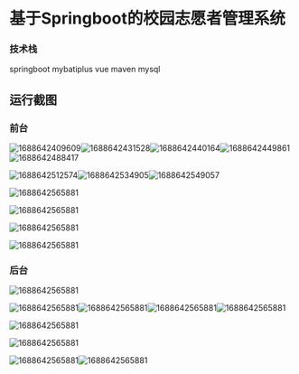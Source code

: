 

# 基于Springboot的校园志愿者管理系统 

### 技术栈

 springboot mybatiplus vue maven mysql

## 运行截图

### 前台

![1688642409609](./images/1.png)![1688642431528](./images/2.png)![1688642440164](./images/3.png)![1688642449861](./images/4.png)![1688642488417](./images/5.png)

![1688642512574](./images/6.png)![1688642534905](./images/7.png)![1688642549057](./images/8.png)

![1688642565881](./images/9.png)

![1688642565881](./images/10.png)

![1688642565881](./images/11.png)

![1688642565881](./images/12.png)

### 后台

![1688642565881](./images/13.png)

![1688642565881](./images/14.png)![1688642565881](./images/15.png)![1688642565881](./images/17.png)![1688642565881](./images/16.png)



![1688642565881](./images/18.png)

![1688642565881](./images/19.png)

![1688642565881](./images/20.png)![1688642565881](./images/21.png)


